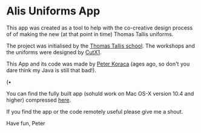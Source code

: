 # Alis Uniforms App

This app was created as a tool to help with the co-creative design process of of making the new (at that point in time) Thomas Tallis uniforms.

The project was initialised by the [Thomas Tallis school](http://www.thomastallis.co.uk). The workshops and the uniforms were designed by [CutX1](http://www.cutx1.com).

This App and its code was made by [Peter Koraca](http://www.peterkoraca.com) (ages ago, so don't you dare think my Java is still that bad!).

(•


You can find the fully built app (sohuld work on Mac OS-X version 10.4 and higher) compressed [here](https://github.com/pkorac/AlisWardrobe/blob/master/V2_Complete.zip).

If you find the app or the code remotely useful please give me a shout.


Have fun,
Peter
